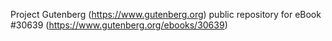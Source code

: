 Project Gutenberg (https://www.gutenberg.org) public repository for eBook #30639 (https://www.gutenberg.org/ebooks/30639)
